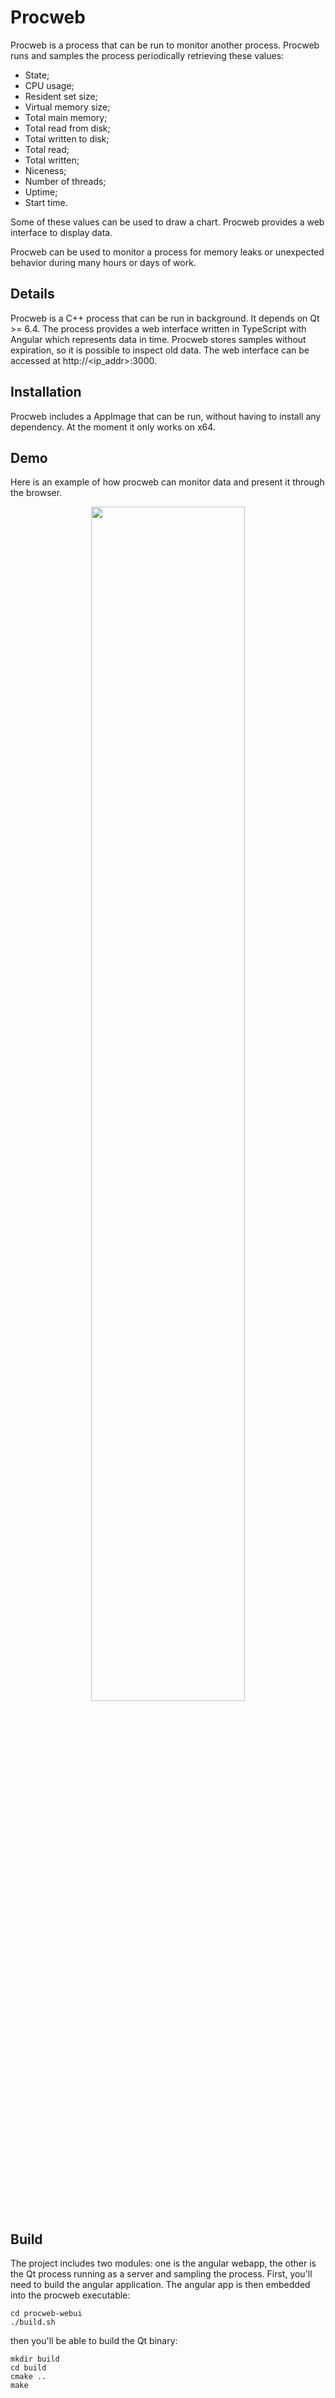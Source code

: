 # Procweb
Procweb is a process that can be run to monitor another process. Procweb runs and samples the process periodically retrieving these values:

* State;
* CPU usage;
* Resident set size;
* Virtual memory size;
* Total main memory;
* Total read from disk;
* Total written to disk;
* Total read;
* Total written;
* Niceness;
* Number of threads;
* Uptime;
* Start time.

Some of these values can be used to draw a chart. Procweb provides a web interface to display data.

Procweb can be used to monitor a process for memory leaks or unexpected behavior during many hours or days of work.

## Details

Procweb is a C++ process that can be run in background. It depends on Qt >= 6.4. The process provides a web interface written in TypeScript with Angular which represents data in time. Procweb stores samples without expiration, so it is possible to inspect old data. The web interface can be accessed at http://<ip_addr>:3000.

## Installation

Procweb includes a AppImage that can be run, without having to install any dependency. At the moment it only works on x64.

## Demo

Here is an example of how procweb can monitor data and present it through the browser.

<p align="center">
<img width="70%" src="docs/screenshot.webp">
</p>

## Build

The project includes two modules: one is the angular webapp, the other is the Qt process running as a server and sampling the process. First, you'll need to build the angular application. The angular app is then embedded into the procweb executable:

```
cd procweb-webui
./build.sh
```

then you'll be able to build the Qt binary:

```
mkdir build
cd build
cmake ..
make
```